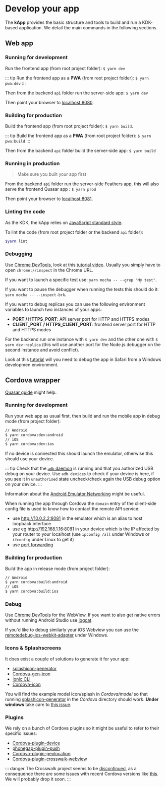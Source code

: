 # Develop your app

The **kApp** provides the basic structure and tools to build and run a KDK-based application. We detail the main commands in the following sections.

## Web app

### Running for development

Run the frontend app (from root project folder): `$ yarn dev`

::: tip
Run the frontend app as a **PWA** (from root project folder): `$ yarn pwa:dev`
:::

Then from the backend `api` folder run the server-side app: `$ yarn dev`

Then point your browser to [localhost:8080](http://localhost:8080).

### Building for production

Build the frontend app (from root project folder): `$ yarn build`.

::: tip
Build the frontend app as a **PWA** (from root project folder): `$ yarn pwa:build`
:::

Then from the backend `api` folder build the server-side app: `$ yarn build`

### Running in production

> Make sure you built your app first

From the backend `api` folder run the server-side Feathers app, this will also serve the frontend Quasar app : `$ yarn prod`

Then point your browser to [localhost:8081](http://localhost:8081).

### Linting the code

As the KDK, the kApp relies on [JavaScript standard style](https://github.com/feross/standard).

To lint the code (from root project folder or the backend `api` folder):

```bash
$yarn lint
```

### Debugging

Use [Chrome DevTools](https://medium.com/@paul_irish/debugging-node-js-nightlies-with-chrome-devtools-7c4a1b95ae27), look at this [tutorial video](https://www.youtube.com/watch?v=Xb_0awoShR8). Usually you simply have to open `chrome://inspect` in the Chrome URL.

If you want to launch a specific test use: `yarn mocha -- --grep "My test"`.

If you want to pause the debugger when running the tests this should do it: `yarn mocha -- --inspect-brk`.

If you want to debug replicas you can use the following environment variables to launch two instances of your apps:
* **PORT / HTTPS_PORT**: API server port for HTTP and HTTPS modes
* **CLIENT_PORT / HTTPS_CLIENT_PORT**: frontend server port for HTTP and HTTPS modes

For the backend run one instance with `$ yarn dev` and the other one with `$ yarn dev:replica` (this will use another port for the Node.js debugger on the second instance and avoid conflict).

Look at this [tutorial](https://washamdev.com/debug-a-website-in-ios-safari-on-windows/) will you need to debug the app in Safari from a Windows developmen environment.

## Cordova wrapper

[Quasar guide](https://quasar.dev/quasar-cli/developing-cordova-apps/introduction) might help.

### Running for development
Run your web app as usual first, then build and run the mobile app in debug mode (from project folder):

```bash
// Android
$ yarn cordova:dev:android
// iOS
$ yarn cordova:dev:ios
```

If no device is connected this should launch the emulator, otherwise this should use your device.

::: tip
Check that the [`adb` daemon](https://developer.android.com/studio/command-line/adb.html) is running and that you authorized USB debug on your device. Use `adb devices` to check if your device is here, if you see it in `unauthorised` state uncheck/check again the USB debug option on your device.
:::

Information about the [Android Emulator Networking](https://developer.android.com/studio/run/emulator-networking.html) might be useful.

When running the app through Cordova the `domain` entry of the client-side config file is used to know how to contact the remote API service:
* use http://10.0.2.2:8081 in the emulator which is an alias to host loopback interface
* use eg http://192.168.1.16:8081 in your device which is the IP affected by your router to your localhost (use `ipconfig /all` under Windows or `ifconfig` under Linux to get it)
* use [port forwarding](https://developers.google.com/web/tools/chrome-devtools/remote-debugging/local-server)

### Building for production

Build the app in release mode (from project folder):

```bash
// Android
$ yarn cordova:build:android
// iOS
$ yarn cordova:build:ios
```

### Debug

Use [Chrome DevTools](https://developers.google.com/web/tools/chrome-devtools/remote-debugging/) for the WebView. If you want to also get native errors without running Android Studio use [logcat](https://ourcodeworld.com/articles/read/295/how-to-debug-java-code-in-a-Cordova-android-application-from-your-device-using-adb-in-windows).

If you'd like to debug similarly your iOS Webview you can use the [remotedebug-ios-webkit-adapter](https://github.com/RemoteDebug/remotedebug-ios-webkit-adapter) under Windows.

### Icons & Splashscreens

It does exist a couple of solutions to generate it for your app:
* [splashicon-generator](https://github.com/eberlitz/splashicon-generator)
* [Cordova-gen-icon](https://www.npmjs.com/package/Cordova-gen-icon)
* [Ionic CLI](https://www.javascripttuts.com/how-to-automatically-generate-icons-and-splash-screens-with-the-ionic-cli/)
* [Cordova-icon](https://github.com/AlexDisler/Cordova-icon)

You will find the example model icon/splash in *Cordova/model* so that running [splashicon-generator](https://github.com/eberlitz/splashicon-generator) in the *Cordova* directory should work. **Under windows** take care to [this issue](https://github.com/eberlitz/splashicon-generator/issues/23).

### Plugins

We rely on a bunch of Cordova plugins so it might be useful to refer to their specific issues:
* [Cordova-plugin-device](https://github.com/apache/Cordova-plugin-device)
* [phonegap-plugin-push](https://github.com/phonegap/phonegap-plugin-push)
* [Cordova-plugin-geolocation](https://github.com/apache/Cordova-plugin-geolocation)
* [Cordova-plugin-crosswalk-webview](https://github.com/crosswalk-project/Cordova-plugin-crosswalk-webview)

::: danger
The Crosswalk project seems to be [discontinued](https://crosswalk-project.org/blog/crosswalk-final-release.html), as a consequence there are some issues with recent Cordova versions like [this](https://github.com/apache/Cordova-android/pull/417). We will probably drop it soon.
:::
